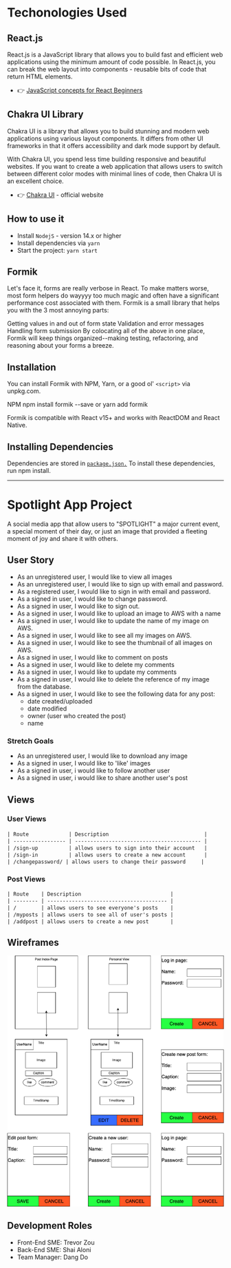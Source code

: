 # Techonologies Used

## React.js

React.js is a JavaScript library that allows you to build fast and efficient web applications using the minimum amount of code possible. In React.js, you can break the web layout into components - reusable bits of code that return HTML elements. 

- 👉 [JavaScript concepts for React Beginners](https://blog.appseed.us/10-javascript-concepts-for-react-beginners/)

## Chakra UI Library 

Chakra UI is a library that allows you to build stunning and modern web applications using various layout components. It differs from other UI frameworks in that it offers accessibility and dark mode support by default. 

With Chakra UI, you spend less time building responsive and beautiful websites. If you want to create a web application that allows users to switch between different color modes with minimal lines of code, then Chakra UI is an excellent choice.

- 👉 [Chakra UI](https://chakra-ui.com/) - official website  

## How to use it 

- Install `NodejS` - version 14.x or higher 
- Install dependencies via `yarn`
- Start the project: `yarn start` 

## Formik 
Let's face it, forms are really verbose in React. To make matters worse, most form helpers do wayyyy too much magic and often have a significant performance cost associated with them. Formik is a small library that helps you with the 3 most annoying parts:

Getting values in and out of form state
Validation and error messages
Handling form submission
By colocating all of the above in one place, Formik will keep things organized--making testing, refactoring, and reasoning about your forms a breeze.

## Installation
You can install Formik with NPM, Yarn, or a good ol' `<script>` via unpkg.com.

NPM
 npm install formik --save
or
 yarn add formik

Formik is compatible with React v15+ and works with ReactDOM and React Native.

## Installing Dependencies
Dependencies are stored in [`package.json.`](package.json) To install these dependencies, run npm install.

------------

# Spotlight App Project 
A social media app that allow users to "SPOTLIGHT" a major current event, a special moment of their day, or just an image that provided a fleeting moment of joy and share it with others.

## User Story
- As an unregistered user, I would like to view all images
- As an unregistered user, I would like to sign up with email and password.
- As a registered user, I would like to sign in with email and password.
- As a signed in user, I would like to change password.
- As a signed in user, I would like to sign out.
- As a signed in user, I would like to upload an image to AWS with a name
- As a signed in user, I would like to update the name of my image on AWS.
- As a signed in user, I would like to see all my images on AWS.
- As a signed in user, I would like to see the thumbnail of all images on AWS.
- As a signed in user, I would like to comment on posts
- As a signed in user, I would like to delete my comments
- As a signed in user, I would like to update my comments
- As a signed in user, I would like to delete the reference of my image from the database.
- As a signed in user, I would like to see the following data for any post:
    - date created/uploaded
    - date modified
    - owner (user who created the post)
    - name

### Stretch Goals
- As an unregistered user, I would like to download any image
- As a signed in user, I would like to 'like' images
- As a signed in user, i would like to follow another user
- As a signed in user, i would like to share another user's post

## Views

### User Views
    | Route             | Description                               |
    | ----------------- | ----------------------------------------- |
    | /sign-up          | allows users to sign into their account   |
    | /sign-in          | allows users to create a new account      |
    | /changepassword/ | allows users to change their password     |

### Post Views
    | Route    | Description                             |
    | -------- | --------------------------------------- |
    | /        | allows users to see everyone's posts    |
    | /myposts | allows users to see all of user's posts |
    | /addpost | allows users to create a new post       |

## Wireframes
![](planning/WireFrames.png)

## Development Roles 
- Front-End SME: Trevor Zou
- Back-End SME: Shai Aloni 
- Team Manager: Dang Do